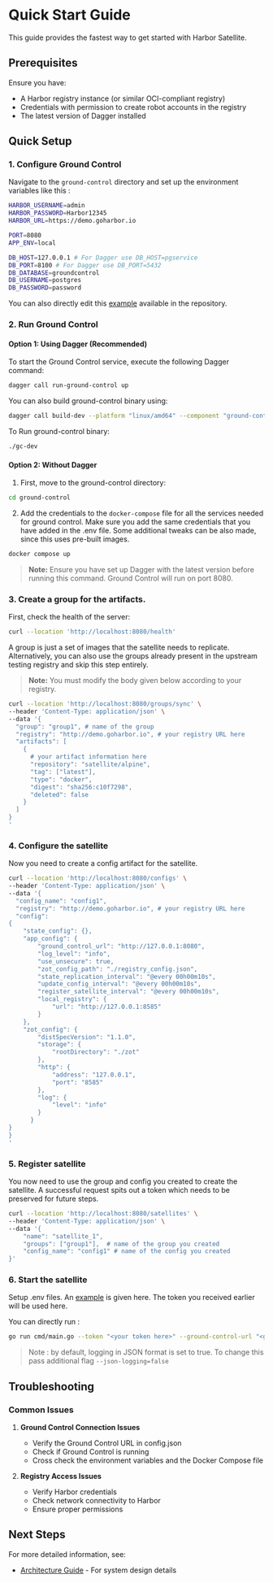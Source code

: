 # Quick Start Guide

This guide provides the fastest way to get started with Harbor Satellite.

## Prerequisites

Ensure you have:
- A Harbor registry instance (or similar OCI-compliant registry)
- Credentials with permission to create robot accounts in the registry
- The latest version of Dagger installed

## Quick Setup

### 1. Configure Ground Control

Navigate to the `ground-control` directory and set up the environment variables like this : 

```bash
HARBOR_USERNAME=admin
HARBOR_PASSWORD=Harbor12345
HARBOR_URL=https://demo.goharbor.io

PORT=8080
APP_ENV=local

DB_HOST=127.0.0.1 # For Dagger use DB_HOST=pgservice
DB_PORT=8100 # For Dagger use DB_PORT=5432
DB_DATABASE=groundcontrol
DB_USERNAME=postgres       
DB_PASSWORD=password  
```
You can also directly edit this [example](https://github.com/meethereum/harbor-satellite/blob/update-docs/ground-control/.env.example) available in the repository.

### 2. Run Ground Control

#### Option 1: Using Dagger (Recommended)

To start the Ground Control service, execute the following Dagger command:

```bash
dagger call run-ground-control up
```

You can also build ground-control binary using:

```bash
dagger call build-dev --platform "linux/amd64" --component "ground-control" export --path=./gc-dev
```

To Run ground-control binary:

```bash
./gc-dev
```

#### Option 2: Without Dagger

1. First, move to the ground-control directory:
```bash
cd ground-control
```

2. Add the credentials to the `docker-compose` file for all the services needed for ground control. Make sure you add the same credentials that you have added in the .env file. Some additional tweaks can be also made, since this uses pre-built images.
```bash
docker compose up
```

> **Note:** Ensure you have set up Dagger with the latest version before running this command. Ground Control will run on port 8080.

### 3. Create a group for the artifacts.

First, check the health of the server:

```bash
curl --location 'http://localhost:8080/health'
```

A group is just a set of images that the satellite needs to replicate. Alternatively, you can also use the groups already present in the upstream testing registry and skip this step entirely.

> **Note:** You must modify the body given below according to your registry. 
```bash
curl --location 'http://localhost:8080/groups/sync' \
--header 'Content-Type: application/json' \
--data '{
  "group": "group1", # name of the group
  "registry": "http://demo.goharbor.io", # your registry URL here
  "artifacts": [
    {
      # your artifact information here
      "repository": "satellite/alpine",
      "tag": ["latest"],
      "type": "docker",
      "digest": "sha256:c10f7298",
      "deleted": false
    }
  ]
}
'
```

### 4. Configure  the satellite

Now you need to create a config artifact for the satellite. 

```bash
curl --location 'http://localhost:8080/configs' \
--header 'Content-Type: application/json' \
--data '{
  "config_name": "config1",
  "registry": "http://demo.goharbor.io", # your registry URL here
  "config":
{ 
    "state_config": {},
    "app_config": {
        "ground_control_url": "http://127.0.0.1:8080",
        "log_level": "info",
        "use_unsecure": true,
        "zot_config_path": "./registry_config.json",
        "state_replication_interval": "@every 00h00m10s",
        "update_config_interval": "@every 00h00m10s",
        "register_satellite_interval": "@every 00h00m10s",
        "local_registry": {
            "url": "http://127.0.0.1:8585"
        }
    },
    "zot_config": {
        "distSpecVersion": "1.1.0",
        "storage": {
            "rootDirectory": "./zot"
        },
        "http": {
            "address": "127.0.0.1",
            "port": "8585"
        },
        "log": {
            "level": "info"
        }
      }
}
}
'
```

### 5. Register satellite

You now need to use the group and config you created to create the satellite. A successful request spits out a token which needs to be preserved for future steps.

```bash
curl --location 'http://localhost:8080/satellites' \
--header 'Content-Type: application/json' \
--data '{
    "name": "satellite_1",
    "groups": ["group1"],  # name of the group you created
    "config_name": "config1" # name of the config you created
}'
```

### 6. Start the satellite
Setup .env files. An [example](https://github.com/container-registry/harbor-satellite/blob/main/.env.example) is given here. The token you received earlier will be used here.

You can directly run : 

```bash
go run cmd/main.go --token "<your token here>" --ground-control-url "<ground control url here>"
```
> Note : by default, logging in JSON format is set to true. To change this pass additional flag `--json-logging=false`

## Troubleshooting

### Common Issues

1. **Ground Control Connection Issues**
   - Verify the Ground Control URL in config.json
   - Check if Ground Control is running
   - Cross check the environment variables and the Docker Compose file

2. **Registry Access Issues**
   - Verify Harbor credentials
   - Check network connectivity to Harbor
   - Ensure proper permissions

## Next Steps

For more detailed information, see:
- [Architecture Guide](../architecture/README.md) - For system design details
